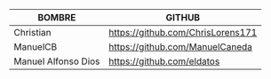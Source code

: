 | BOMBRE | GITHUB |
| --- | --- |
| Christian | https://github.com/ChrisLorens171 |
| ManuelCB | https://github.com/ManuelCaneda |
| Manuel Alfonso Dios | https://github.com/eldatos |

